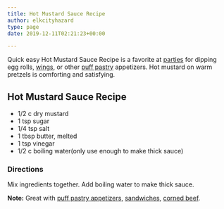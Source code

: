 ```yaml
---
title: Hot Mustard Sauce Recipe
author: elkcityhazard
type: page
date: 2019-12-11T02:21:23+00:00

---
```

Quick easy Hot Mustard Sauce Recipe is a favorite at [parties][1] for dipping egg rolls, [wings][2], or other [puff pastry][3] appetizers. Hot mustard on warm pretzels is comforting and satisfying.

## Hot Mustard Sauce Recipe

  * 1/2 c dry mustard
  * 1 tsp sugar
  * 1/4 tsp salt
  * 1 tbsp butter, melted
  * 1 tsp vinegar
  * 1/2 c boiling water(only use enough to make thick sauce)

### Directions

Mix ingredients together. Add boiling water to make thick sauce.

**Note:** Great with [puff pastry appetizers][3], [sandwiches][4], [corned beef][5].

 [1]: /wordpress/recipes-for-special-occasions-and-events/
 [2]: /wordpress/appetizers/buffalo-style-hot-wings-recipe/
 [3]: /wordpress/appetizers/puff-pastry-wrap-recipe/
 [4]: /wordpress/sandwich-recipes/
 [5]: /wordpress/beef-dishes/baked-corned-beef-recipe/